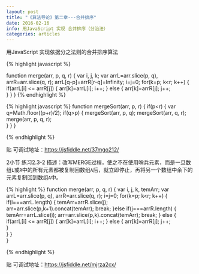 ```yaml
---
layout: post
title: "《算法导论》第二章---合并排序"
date: 2016-02-16  
info: 用JavaScript 实现 合并排序（分治法）
categories: articles
---
```


用JavaScript 实现依据分之法则的合并排序算法

{% highlight javascript %}

function merge(arr, p, q, r) {
    var i, j, k;
    var arrL=arr.slice(p, q), arrR=arr.slice(q, r);
    arrL[q-p]=arrR[r-q]=Infinity;
    i=j=0;
    for(k=p; k<r; k++) {
        if(arrL[i] <= arrR[j]) {
            arr[k]=arrL[i];
            i++;
        } else {
            arr[k]=arrR[j];
            j++;       
        }
    }
}
{% endhighlight %}

{% highlight javascript %}
function mergeSort(arr, p, r) {
    if(p<r) {
        var q=Math.floor((p+r)/2);
        if(q>p) {
            mergeSort(arr, p, q);
            mergeSort(arr, q, r); 
            merge(arr, p, q, r);                   
        }
    }
}

{% endhighlight %}

贴 可调试地址：<a href="https://jsfiddle.net/37mgo212/" target="_blank">https://jsfiddle.net/37mgo212/</a>

2小节 练习2.3-2
描述：改写MERGE过程，使之不在使用哨兵元素，而是一旦数组`L`或`R`中的所有元素都被复制回数组`A`后，就立即停止，再将另一个数组中余下的元素复制回到数组`A`中。

{% highlight  %}
function merge(arr, p, q, r) {
    var i, j, k, temArr;
    var arrL=arr.slice(p, q), arrR=arr.slice(q, r);
    i=j=0;
    for(k=p; k<r; k++) {
        if(i===arrL.length) {
            temArr=arrR.slice(j);
            arr=arr.slice(p,k+1).concat(temArr);
            break;
        }else if(j===arrR.length) {
            temArr=arrL.slice(i);
            arr=arr.slice(p,k).concat(temArr); 
            break;
        } else {
            if(arrL[i] <= arrR[j]) {
                arr[k]=arrL[i];
                i++;
            } else {
                arr[k]=arrR[j];
                j++;       
            }    
        }
    }    
}

{% endhighlight %}

贴 可调试地址：<a href="https://jsfiddle.net/mjrza2cx/" target="_blank">https://jsfiddle.net/mjrza2cx/</a>